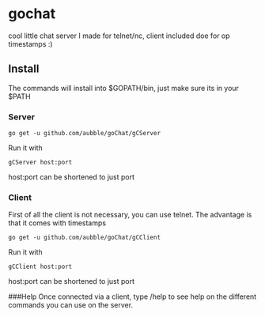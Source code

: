 # gochat
cool little chat server I made for telnet/nc, client included doe for op timestamps :)

## Install

The commands will install into $GOPATH/bin, just make sure its in your $PATH

### Server

	go get -u github.com/aubble/goChat/gCServer

Run it with

	gCServer host:port

host:port can be shortened to just port

### Client
First of all the client is not necessary, you can use telnet. The advantage is that it comes with timestamps

	go get -u github.com/aubble/goChat/gCClient

Run it with

	gCClient host:port

host:port can be shortened to just port

###Help
Once connected via a client, type /help to see help on the different commands you can use on the server.
